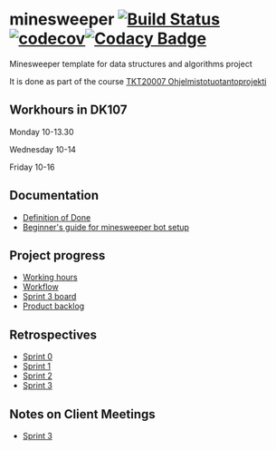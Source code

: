# minesweeper [![Build Status](https://travis-ci.org/TiraLabra/minesweeper.svg?branch=master)](https://travis-ci.org/TiraLabra/minesweeper)[![codecov](https://codecov.io/gh/TiraLabra/chess/branch/master/graph/badge.svg)](https://codecov.io/gh/TiraLabra/chess)[![Codacy Badge](https://api.codacy.com/project/badge/Grade/60579cca1211409aab09b753d67e5ed7)](https://www.codacy.com/manual/TheSamsai/minesweeper?utm_source=github.com&amp;utm_medium=referral&amp;utm_content=TiraLabra/minesweeper&amp;utm_campaign=Badge_Grade)

Minesweeper template for data structures and algorithms project

It is done as part of the course [TKT20007 Ohjelmistotuotantoprojekti](https://github.com/HY-TKTL/TKT20007-Ohjelmistotuotantoprojekti)

## Workhours in DK107

Monday 10-13.30

Wednesday 10-14 

Friday 10-16

## Documentation
-   [Definition of Done](https://helsinkifi-my.sharepoint.com/:w:/g/personal/jermusto_ad_helsinki_fi/Ea7I4Fxar9dEjPrevnzOXaMBuWZ7h_ZDH5jQdJm7uQ_Sjw)
-   [Beginner's guide for minesweeper bot setup](https://github.com/TiraLabra/minesweeper/blob/master/documentation/Beginners-Guide.md)

## Project progress
-   [Working hours](https://helsinkifi-my.sharepoint.com/:x:/g/personal/jermusto_ad_helsinki_fi/EWKQox0uvixEupOQ90-N2u0BDQv4EVi05rhoQAP-vzImlg?e=zcIxHE)
-   [Workflow](https://helsinkifi-my.sharepoint.com/:w:/g/personal/jermusto_ad_helsinki_fi/Ea9AnzQhw79PrinE3BbHqvIBcvvZ3k_Q0KPHYS4sj6KzsQ?e=PQUDBy)
-   [Sprint 3 board](https://github.com/TiraLabra/minesweeper/projects/1)
-   [Product backlog](https://helsinkifi-my.sharepoint.com/:x:/r/personal/jermusto_ad_helsinki_fi/_layouts/15/Doc.aspx?sourcedoc=%7B27b987b4-f6b3-4dd5-8b40-b14d1b5553fb%7D&action=default&cid=16f71932-7144-4c70-85bc-a2781676895c)

## Retrospectives
-   [Sprint 0](https://helsinkifi-my.sharepoint.com/:w:/g/personal/jermusto_ad_helsinki_fi/EX7DEhSqQa1Cr1Frk_s9DIoByCM3laqIdS27pmF0lMYovg?e=ZuwpOr)
-   [Sprint 1](https://helsinkifi-my.sharepoint.com/:w:/g/personal/jermusto_ad_helsinki_fi/EaCafe0NeQhIn9RvXX5NGdIBhEdWoSMhUK8QN81QgAOEiQ?e=uZb7Uu)
-   [Sprint 2](https://helsinkifi-my.sharepoint.com/:w:/g/personal/antlammi_ad_helsinki_fi/EZDDm5dJfnhEnIVKQ09PbmwBDXRmR4hKxA7fSKaOYJvkPg?e=a0EW2W)
-   [Sprint 3](https://helsinkifi-my.sharepoint.com/:w:/g/personal/jermusto_ad_helsinki_fi/EV-9zUdnmDtCoePpXSOzNYQBxyav4A66BKxKV0HMV3bKLA?e=Y9EJcM)

## Notes on Client Meetings

-   [Sprint 3](https://helsinkifi-my.sharepoint.com/:w:/r/personal/jermusto_ad_helsinki_fi/_layouts/15/Doc.aspx?sourcedoc=%7BF6416D50-5564-4C23-BFCC-43CD16CF5117%7D&file=client%20meeting%20sprint%203.docx&action=default&mobileredirect=true)

